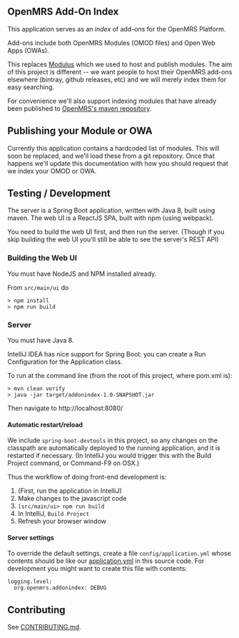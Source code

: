 ## OpenMRS Add-On Index

This application serves as an _index_ of add-ons for the OpenMRS Platform.

Add-ons include both OpenMRS Modules (OMOD files) and Open Web Apps (OWAs).
 
This replaces [Modulus](http://github.com/openmrs/openmrs-contrib-modulus) which we used to host and publish modules. The 
aim of this project is different -- we want people to host their OpenMRS add-ons elsewhere (bintray, github releases, etc)
 and we will merely index them for easy searching.
    
For convenience we'll also support indexing modules that have already been published to [OpenMRS's maven 
repository](http://mavenrepo.openmrs.org/).

## Publishing your Module or OWA

Currently this application contains a hardcoded list of modules. This will soon be replaced, and we'll load these from a 
git repository. Once that happens we'll update this documentation with how you should request that we index your OMOD or 
OWA. 

## Testing / Development

The server is a Spring Boot application, written with Java 8, built using maven. The web UI is a ReactJS SPA, built 
with npm (using webpack).

You need to build the web UI first, and then run the server. (Though if you skip building the web UI you'll still be able 
to see the server's REST API)

### Building the Web UI

You must have NodeJS and NPM installed already.

From `src/main/ui` do

    > npm install
    > npm run build

### Server

You must have Java 8.

IntelliJ IDEA has nice support for Spring Boot: you can create a Run Configuration for the Application class. 

To run at the command line (from the root of this project, where pom.xml is):

    > mvn clean verify
    > java -jar target/addonindex-1.0-SNAPSHOT.jar
    
Then navigate to http://localhost:8080/

#### Automatic restart/reload

We include `spring-boot-devtools` in this project, so any changes on the classpath are automatically deployed to the 
running application, and it is restarted if necessary. (In IntelliJ you would trigger this with the Build Project 
command, or Command-F9 on OSX.)

Thus the workflow of doing front-end development is:
  
1. (First, run the application in IntelliJ)
1. Make changes to the javascript code
1. `[src/main/ui> npm run build`
1. In IntelliJ, `Build Project`
1. Refresh your browser window

#### Server settings

To override the default settings, create a file `config/application.yml` whose contents should be like our
[application.yml](src/main/resources/application.yml) in this source code. For development you might want to create 
this file with contents:

    logging.level:
      org.openmrs.addonindex: DEBUG


## Contributing

See [CONTRIBUTING.md](CONTRIBUTING.md).